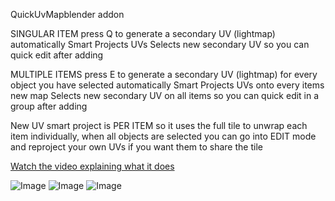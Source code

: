 QuickUvMapblender addon 

SINGULAR ITEM
press Q to generate a secondary UV (lightmap) 
automatically Smart Projects UVs
Selects new secondary UV so you can quick edit after adding


MULTIPLE ITEMS
press E to generate a secondary UV (lightmap) for every object you have selected
automatically Smart Projects UVs onto every items new map
Selects new secondary UV on all items so you can quick edit in a group after adding

New UV smart project is PER ITEM so it uses the full tile to unwrap each item individually, when all objects are selected you can go into EDIT mode and reproject your own UVs if you want them to share the tile



[Watch the video explaining what it does](https://youtu.be/watch?v=nDbOAA5en3Y)


![Image](https://github.com/user-attachments/assets/92c2b9b9-d34a-46f8-a935-693695abe44f)
![Image](https://github.com/user-attachments/assets/c70f5a39-2758-4ed6-8c09-c4ba5d298b79)
![Image](https://github.com/user-attachments/assets/9657bb15-a4ca-43a6-b9a0-8e09ba725d0b)
